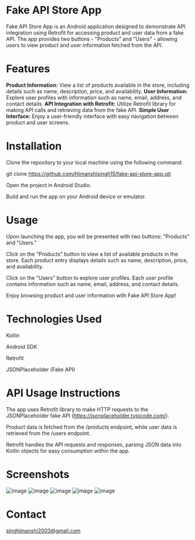 # Fake API Store App
Fake API Store App is an Android application designed to demonstrate API integration using Retrofit for accessing product and user data from a fake API. The app provides two buttons - "Products" and "Users" - allowing users to view product and user information fetched from the API.

# Features
**Product Information:** View a list of products available in the store, including details such as name, description, price, and availability.
**User Information:** Explore user profiles with information such as name, email, address, and contact details.
**API Integration with Retrofit:** Utilize Retrofit library for making API calls and retrieving data from the fake API.
**Simple User Interface:** Enjoy a user-friendly interface with easy navigation between product and user screens.

# Installation
Clone the repository to your local machine using the following command:

git clone https://github.com/Himanshisingh15/fake-api-store-app.git

Open the project in Android Studio.

Build and run the app on your Android device or emulator.

# Usage
Upon launching the app, you will be presented with two buttons: "Products" and "Users."

Click on the "Products" button to view a list of available products in the store. Each product entry displays details such as name, description, price, and availability.

Click on the "Users" button to explore user profiles. Each user profile contains information such as name, email, address, and contact details.

Enjoy browsing product and user information with Fake API Store App!

# Technologies Used
Kotlin

Android SDK

Retrofit

JSONPlaceholder (Fake API)

# API Usage Instructions
The app uses Retrofit library to make HTTP requests to the JSONPlaceholder fake API (https://jsonplaceholder.typicode.com/).

Product data is fetched from the /products endpoint, while user data is retrieved from the /users endpoint.

Retrofit handles the API requests and responses, parsing JSON data into Kotlin objects for easy consumption within the app.

# Screenshots
![image](https://github.com/Himanshisingh15/Fake-API-App/assets/145185670/1e43cbb7-ea47-45b5-bbd7-1de16229f80b)
![image](https://github.com/Himanshisingh15/Fake-API-App/assets/145185670/326d45a5-d603-42a6-8a14-e44b41571011)
![image](https://github.com/Himanshisingh15/Fake-API-App/assets/145185670/063f4277-7d73-462e-b6ca-760ab6f9755b)
![image](https://github.com/Himanshisingh15/Fake-API-App/assets/145185670/e1483d3c-d59c-408c-8344-ee5c52aee9c7)
![image](https://github.com/Himanshisingh15/Fake-API-App/assets/145185670/b49dbb04-00a7-4104-b14e-56bc0523c03f)

# Contact

singhimanshi2003@gmail.com

